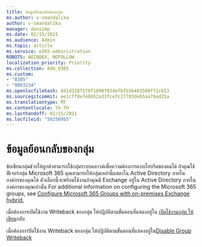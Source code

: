 ```yaml
---
title: ข้อมูลย้อนกลับของกลุ่ม
ms.author: v-smandalika
author: v-smandalika
manager: dansimp
ms.date: 02/15/2021
ms.audience: Admin
ms.topic: article
ms.service: o365-administration
ROBOTS: NOINDEX, NOFOLLOW
localization_priority: Priority
ms.collection: Adm_O365
ms.custom:
- "8305"
- "9003234"
ms.openlocfilehash: 8d1d32875f0f1890f03defbfb3b483500ff1c653
ms.sourcegitcommit: ee1cff8e7e6b52a33fce7c17783de65aa79ad25a
ms.translationtype: MT
ms.contentlocale: th-TH
ms.lasthandoff: 02/15/2021
ms.locfileid: "50256955"
---
```

# <a name="group-writeback"></a>ข้อมูลย้อนกลับของกลุ่ม

ข้อเขียนกลุ่มช่วยให้ลูกค้าสามารถใช้กลุ่มระบบคลาวด์เพื่อความต้องการแบบไฮบริดของตนได้ ถ้าคุณใช้ฟีเจอร์กลุ่ม Microsoft 365 คุณสามารถให้กลุ่มเหล่านี้แสดงใน Active Directory ภายในองค์กรของคุณได้ ตัวเลือกนี้จะพร้อมใช้งานถ้าคุณมี Exchange อยู่ใน Active Directory ภายในองค์กรของคุณเท่านั้น For additional information on configuring the Microsoft 365 groups, see [Configure Microsoft 365 Groups with on-premises Exchange hybrid.](https://docs.microsoft.com/exchange/hybrid-deployment/set-up-microsoft-365-groups#enable-group-writeback-in-azure-ad-connect)

เมื่อต้องการเปิดใช้งาน Writeback ของกลุ่ม ให้ปฏิบัติตามขั้นตอนที่แสดงอยู่ใน [เปิดใช้งานกลุ่ม ให้เขียน](https://docs.microsoft.com/azure/active-directory/hybrid/how-to-connect-group-writeback#enable-group-writeback)กลับ 

เมื่อต้องการปิดใช้งาน Writeback ของกลุ่ม ให้ปฏิบัติตามขั้นตอนที่แสดงอยู่ใน[Disable Group Writeback](https://docs.microsoft.com/azure/active-directory/hybrid/how-to-connect-group-writeback#disabling-group-writeback)